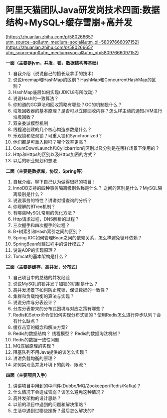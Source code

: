 # 阿里天猫团队Java研发岗技术四面:数据结构+MySQL+缓存雪崩+高并发

[https://zhuanlan.zhihu.com/p/58026665?utm_source=qq&utm_medium=social&utm_oi=58097666097152](https://zhuanlan.zhihu.com/p/58026665?utm_source=qq&utm_medium=social&utm_oi=58097666097152)

**一面（主要是jvm，并发，锁，数据结构等基础）**

1. 自我介绍（说说自己的擅长及拿手的技术）
2. 说说treemap和HashMap的区别？HashMap和ConcurrentHashMap的区别？
3. HashMap底层如何实现(JDK1.8有所改动)？
4. 说说Hash的一致算法？
5. 你知道的GC算法和回收策略有哪些？GC的机制是什么？
6. 垃圾回收器的基本原理？是否可以立即回收内存？怎么样主动的通知JVM进行垃圾回收？
7. 双亲委派模型机制
8. 线程池创建的几个核心构造参数是什么？
9. 乐观锁和悲观锁？可重入锁和Synchronized？
10. 他们都是可重入锁吗？哪个效率更高？
11. CountDownLaunch和Cylicbarrior的区别以及分别是在哪样场景下使用的？
12. Http和Https的区别以及Https加密的方式？
13. 以后的职业规划和想法

**二面（主要是数据库，协议，Spring等）**

1. 自我介绍，聊下自己认为做得很好的项目！
2. InnoDB支持的四种事务隔离级别名称是什么？ 之间的区别是什么？MySQL隔离级别是什么？
3. 说说事务的特性？讲讲对慢查询的分析？
4. 你理解的BTree机制？
5. 有哪些MySQL常用的优化方法？
6. Http请求过程，DNS解析的过程？
7. 三次握手和四次握手的过程？
8. B+树索引和Hash索引之间的区别？
9. Spring IOC如何管理Bean之间的依赖关系，怎么样避免循环依赖？
10. SpringBean创建过程中的设计模式？
11. 说说AOP的实现原理？
12. Tomcat的基本架构是什么？

**三面（主要是缓存，高并发，分布式）**

1. 自己项目中的总结的并发经验
2. 说说MySQL的锁并发？加锁的机制是什么？
3. 高并发场景下如何防止死锁，保证数据的一致性？
4. 集群和负载均衡的算法与实现？
5. 说说分库与分表设计？
6. 分库分表带来的分布式困境与对应之策有哪些？
7. Redis和Setnx命令使如何实现分布式锁的？使用Redis怎么进行异步队列？会有什么缺点？
8. 缓存击穿的概念和解决方案?
9. Redis的数据结构？ 线程模型？ Redis的数据淘汰机制？
10. Redis的数据一致性问题
11. MQ底层原理的实现？
12. 阻塞队列不用Java提供的该怎么实现？
13. 讲讲负载均衡的原理？
14. 如何实现高并发环境下的削峰、限流？

**四面（主要项目入手）**

1. 讲讲项目中用到的中间件(Dubbo/MQ/Zookeeper/Redis/Kafka)？
2. 什么情况下会造成雪崩？该怎么避免这种情况？
3. 高并发架构的设计思路？
4. 以前的项目中遇到的问题和解决策略？
5. 生活中遇到过哪些挫折？最后怎么解决的?
